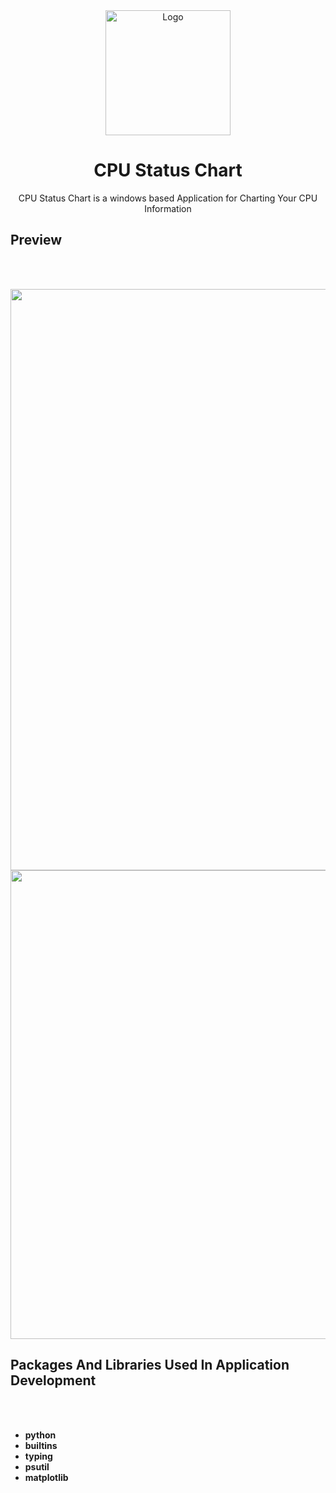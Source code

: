 <div align="center">
  <a href="https://github.com/shervinbdndev/CPUStatusChart">
    <img src="https://github.com/shervinbdndev/CPUStatusChart/blob/master/Preview/logo%403x.png" alt="Logo" width="200">
  </a>

  <h1 align="center">CPU Status Chart</h1>

  <p align="center">
    CPU Status Chart is a windows based Application for Charting Your CPU Information
  </p>
</div>


## Preview
<br><br>
<p align="center">
  <img src="https://github.com/shervinbdndev/CPUStatusChart/blob/master/Preview/preview%403x.png" width="930" /> 
  <br>
  <img src="https://github.com/shervinbdndev/CPUStatusChart/blob/master/Preview/windows11.png" width="750" />
</p>


## Packages And Libraries Used In Application Development
<br><br>
* <b>python</b>
* <b>builtins</b>
* <b>typing</b>
* <b>psutil</b>
* <b>matplotlib</b>
